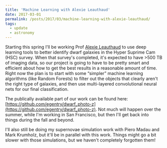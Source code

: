 ```yaml
---
title: 'Machine Learning with Alexie Leauthaud'
date: 2017-03-01
permalink: /posts/2017/03/machine-learning-with-alexie-leauthaud/
tags:
  - update
  - astronomy
---
```



Starting this spring I'll be working Prof [Alexie Leauthaud](https://alexie.sites.ucsc.edu/) to use deep learning tools to better identify dwarf galaxies in the Hyper Suprime Cam (HSC) survey.  When that survey's completed, it's expected to have >500 TB of imaging data, so our project is going to have to be pretty smart and efficient about how to get the best results in a reasonable amount of time.  Right now the plan is to start with some “simpler” machine learning algorithms (like Random Forests) to filter out the objects that clearly aren't the right type of galaxies, and then use multi-layered convolutional neural nets for our final classification.

The publically available part of our work can be found here: [https://github.com/egentry/dwarf_photo-z](https://github.com/egentry/dwarf_photo-z). Not much will happen over the summer, while I'm working in San Francisco, but then I'll get back into things during the fall and beyond.

I'll also still be doing my supernovae simulation work with Piero Madau and Mark Krumholz, but it'll be in parallel with this work.  Things might go a bit slower with those simulations, but we haven't completely forgotten them!
